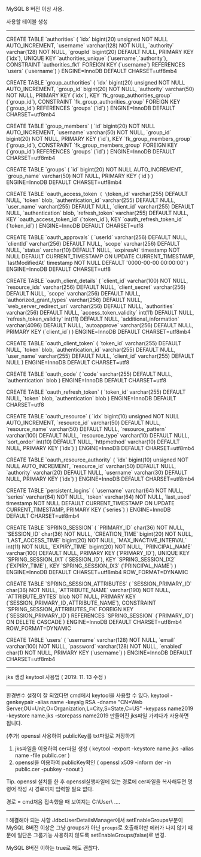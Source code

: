 MySQL 8 버전 이상 사용.

사용할 테이블 생성
*********************************************************************************************************************************************
CREATE TABLE \`authorities\` (
  \`idx\` bigint(20) unsigned NOT NULL AUTO_INCREMENT,
  \`username\` varchar(128) NOT NULL,
  \`authority\` varchar(128) NOT NULL,
  \`groupId\` bigint(20) DEFAULT NULL,
  PRIMARY KEY (\`idx\`),
  UNIQUE KEY \`authorities_unique\` (\`username\`,\`authority\`),
  CONSTRAINT \`authorities_fk1\` FOREIGN KEY (\`username\`) REFERENCES \`users\` (\`username\`)
) ENGINE=InnoDB DEFAULT CHARSET=utf8mb4

CREATE TABLE \`group_authorities\` (
  \`idx\` bigint(20) unsigned NOT NULL AUTO_INCREMENT,
  \`group_id\` bigint(20) NOT NULL,
  \`authority\` varchar(50) NOT NULL,
  PRIMARY KEY (\`idx\`),
  KEY \`fk_group_authorities_group\` (\`group_id\`),
  CONSTRAINT \`fk_group_authorities_group\` FOREIGN KEY (\`group_id\`) REFERENCES \`groups\` (\`id\`)
) ENGINE=InnoDB DEFAULT CHARSET=utf8mb4

CREATE TABLE \`group_members\` (
  \`id\` bigint(20) NOT NULL AUTO_INCREMENT,
  \`username\` varchar(50) NOT NULL,
  \`group_id\` bigint(20) NOT NULL,
  PRIMARY KEY (\`id\`),
  KEY \`fk_group_members_group\` (\`group_id\`),
  CONSTRAINT \`fk_group_members_group\` FOREIGN KEY (\`group_id\`) REFERENCES \`groups\` (\`id\`)
) ENGINE=InnoDB DEFAULT CHARSET=utf8mb4

CREATE TABLE \`groups\` (
  \`id\` bigint(20) NOT NULL AUTO_INCREMENT,
  \`group_name\` varchar(50) NOT NULL,
  PRIMARY KEY (\`id\`)
) ENGINE=InnoDB DEFAULT CHARSET=utf8mb4

CREATE TABLE \`oauth_access_token` (
  \`token_id\` varchar(255) DEFAULT NULL,
  \`token\` blob,
  \`authentication_id\` varchar(255) DEFAULT NULL,
  \`user_name\` varchar(255) DEFAULT NULL,
  \`client_id\` varchar(255) DEFAULT NULL,
  \`authentication\` blob,
  \`refresh_token\` varchar(255) DEFAULT NULL,
  KEY \`oauth_access_token_id\` (\`token_id\`),
  KEY \`oauth_refresh_token_id\` (\`token_id\`)
) ENGINE=InnoDB DEFAULT CHARSET=utf8

CREATE TABLE \`oauth_approvals\` (
  \`userId\` varchar(256) DEFAULT NULL,
  \`clientId\` varchar(256) DEFAULT NULL,
  \`scope\` varchar(256) DEFAULT NULL,
  \`status\` varchar(10) DEFAULT NULL,
  \`expiresAt\` timestamp NOT NULL DEFAULT CURRENT_TIMESTAMP ON UPDATE CURRENT_TIMESTAMP,
  \`lastModifiedAt\` timestamp NOT NULL DEFAULT '0000-00-00 00:00:00'
) ENGINE=InnoDB DEFAULT CHARSET=utf8

CREATE TABLE \`oauth_client_details\` (
  \`client_id\` varchar(100) NOT NULL,
  \`resource_ids\` varchar(256) DEFAULT NULL,
  \`client_secret\` varchar(256) DEFAULT NULL,
  \`scope\` varchar(256) DEFAULT NULL,
  \`authorized_grant_types\` varchar(256) DEFAULT NULL,
  \`web_server_redirect_uri\` varchar(256) DEFAULT NULL,
  \`authorities\` varchar(256) DEFAULT NULL,
  \`access_token_validity\` int(11) DEFAULT NULL,
  \`refresh_token_validity\` int(11) DEFAULT NULL,
  \`additional_information\` varchar(4096) DEFAULT NULL,
  \`autoapprove\` varchar(256) DEFAULT NULL,
  PRIMARY KEY (\`client_id\`)
) ENGINE=InnoDB DEFAULT CHARSET=utf8mb4

CREATE TABLE \`oauth_client_token\` (
  \`token_id\` varchar(255) DEFAULT NULL,
  \`token\` blob,
  \`authentication_id\` varchar(255) DEFAULT NULL,
  \`user_name\` varchar(255) DEFAULT NULL,
  \`client_id\` varchar(255) DEFAULT NULL
) ENGINE=InnoDB DEFAULT CHARSET=utf8

CREATE TABLE \`oauth_code\` (
  \`code\` varchar(255) DEFAULT NULL,
  \`authentication\` blob
) ENGINE=InnoDB DEFAULT CHARSET=utf8

CREATE TABLE \`oauth_refresh_token\` (
  \`token_id\` varchar(255) DEFAULT NULL,
  \`token\` blob,
  \`authentication\` blob
) ENGINE=InnoDB DEFAULT CHARSET=utf8

CREATE TABLE \`oauth_resource\` (
  \`idx\` bigint(10) unsigned NOT NULL AUTO_INCREMENT,
  \`resource_id\` varchar(50) DEFAULT NULL,
  \`resource_name\` varchar(50) DEFAULT NULL,
  \`resource_pattern\` varchar(100) DEFAULT NULL,
  \`resource_type\` varchar(10) DEFAULT NULL,
  \`sort_order\` int(10) DEFAULT NULL,
  \`httpmethod\` varchar(10) DEFAULT NULL,
  PRIMARY KEY (\`idx\`)
) ENGINE=InnoDB DEFAULT CHARSET=utf8mb4

CREATE TABLE \`oauth_resource_authority\` (
  \`idx\` bigint(10) unsigned NOT NULL AUTO_INCREMENT,
  \`resource_id\` varchar(50) DEFAULT NULL,
  \`authority\` varchar(20) DEFAULT NULL,
  \`username\` varchar(30) DEFAULT NULL,
  PRIMARY KEY (\`idx\`)
) ENGINE=InnoDB DEFAULT CHARSET=utf8mb4

CREATE TABLE \`persistent_logins\` (
  \`username\` varchar(64) NOT NULL,
  \`series\` varchar(64) NOT NULL,
  \`token\` varchar(64) NOT NULL,
  \`last_used\` timestamp NOT NULL DEFAULT CURRENT_TIMESTAMP ON UPDATE CURRENT_TIMESTAMP,
  PRIMARY KEY (\`series\`)
) ENGINE=InnoDB DEFAULT CHARSET=utf8mb4

CREATE TABLE \`SPRING_SESSION\` (
  \`PRIMARY_ID\` char(36) NOT NULL,
  \`SESSION_ID\` char(36) NOT NULL,
  \`CREATION_TIME\` bigint(20) NOT NULL,
  \`LAST_ACCESS_TIME\` bigint(20) NOT NULL,
  \`MAX_INACTIVE_INTERVAL\` int(11) NOT NULL,
  \`EXPIRY_TIME\` bigint(20) NOT NULL,
  \`PRINCIPAL_NAME\` varchar(100) DEFAULT NULL,
  PRIMARY KEY (\`PRIMARY_ID\`),
  UNIQUE KEY \`SPRING_SESSION_IX1\` (\`SESSION_ID\`),
  KEY \`SPRING_SESSION_IX2\` (\`EXPIRY_TIME\`),
  KEY \`SPRING_SESSION_IX3\` (\`PRINCIPAL_NAME\`)
) ENGINE=InnoDB DEFAULT CHARSET=utf8mb4 ROW_FORMAT=DYNAMIC

CREATE TABLE \`SPRING_SESSION_ATTRIBUTES\` (
  \`SESSION_PRIMARY_ID\` char(36) NOT NULL,
  \`ATTRIBUTE_NAME\` varchar(190) NOT NULL,
  \`ATTRIBUTE_BYTES\` blob NOT NULL,
  PRIMARY KEY (\`SESSION_PRIMARY_ID`,`ATTRIBUTE_NAME\`),
  CONSTRAINT \`SPRING_SESSION_ATTRIBUTES_FK\` FOREIGN KEY (\`SESSION_PRIMARY_ID\`) REFERENCES \`SPRING_SESSION\` (\`PRIMARY_ID\`) ON DELETE CASCADE
) ENGINE=InnoDB DEFAULT CHARSET=utf8mb4 ROW_FORMAT=DYNAMIC

CREATE TABLE \`users\` (
  \`username\` varchar(128) NOT NULL,
  \`email\` varchar(100) NOT NULL,
  \`password\` varchar(128) NOT NULL,
  \`enabled\` char(1) NOT NULL,
  PRIMARY KEY (\`username\`)
) ENGINE=InnoDB DEFAULT CHARSET=utf8mb4

*********************************************************************************************************************************************


jks 생성 keytool 사용법 ( 2019. 11. 13 수정 )
*********************************************************************************************************************************************
환경변수 설정이 잘 되었다면 cmd에서 keytool을 사용할 수 있다.
keytool -genkeypair -alias name -keyalg RSA -dname "CN=Web Server,OU=Unit,O=Organization,L=City,S=State,C=US" -keypass name2019 -keystore name.jks -storepass name2019
만들어진 jks파일 가져다가 사용하면 됩니다.

(추가) openssl 사용하여 publicKey를 txt파일로 저장하기
1. jks파일을 이용하여 cer파일 생성 ( keytool -export -keystore name.jks -alias name -file public.cer )
2. openssl을 이용하여 publicKey확인 ( openssl x509 -inform der -in public.cer -pubkey -noout )

Tip. openssl 설치를 한 후 openssl실행파일에 있는 경로에 cer파일을 복사해두면 명령어 작성 시 경로까지 입력할 필요 없다.

경로 = cmd처음 접속했을 때 보여지는 C:\User\ .... 
*********************************************************************************************************************************************

! 해결해야 되는 사항
JdbcUserDetailsManager에서 setEnableGroups부분이
MySQL 8버전 이상은 그냥 groups가 아닌 `groups`로 호출해야만 에러가 나지 않기 때문에
일단은 그룹기능 사용하지 않도록 setEnableGroups(false)로 변경.

MySQL 8버전 이하는 true로 해도 괜찮다.

